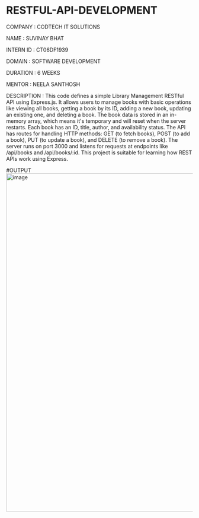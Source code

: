 # RESTFUL-API-DEVELOPMENT

COMPANY : CODTECH IT SOLUTIONS

NAME : SUVINAY BHAT

INTERN ID : CT06DF1939

DOMAIN : SOFTWARE DEVELOPMENT

DURATION : 6 WEEKS

MENTOR : NEELA SANTHOSH

DESCRIPTION : 
This code defines a simple Library Management RESTful API using Express.js. It allows users to manage books with basic operations like viewing all books, getting a book by its ID, adding a new book, updating an existing one, and deleting a book. The book data is stored in an in-memory array, which means it's temporary and will reset when the server restarts. Each book has an ID, title, author, and availability status. The API has routes for handling HTTP methods: GET (to fetch books), POST (to add a book), PUT (to update a book), and DELETE (to remove a book). The server runs on port 3000 and listens for requests at endpoints like /api/books and /api/books/:id. This project is suitable for learning how REST APIs work using Express.

#OUTPUT
<img width="1115" height="912" alt="image" src="https://github.com/user-attachments/assets/12e174a2-3b32-4788-878f-55cf722f1360" />
